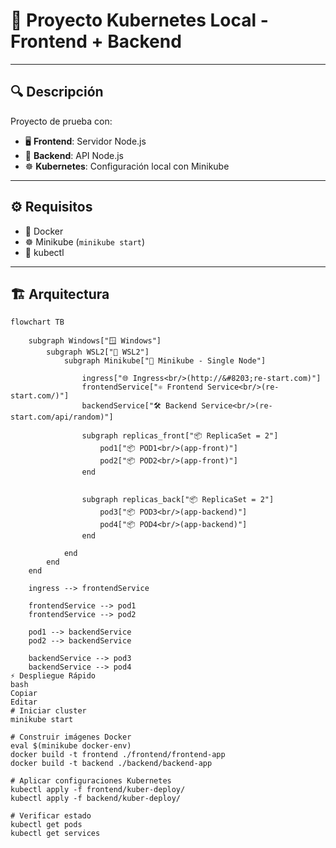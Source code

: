 # 🚀 Proyecto Kubernetes Local - Frontend + Backend

---

## 🔍 Descripción
Proyecto de prueba con:
- 🖥️ **Frontend**: Servidor Node.js 
- 🔧 **Backend**: API Node.js
- ☸️ **Kubernetes**: Configuración local con Minikube

---

## ⚙️ Requisitos
- 🐳 Docker
- ☸️ Minikube (`minikube start`)
- 🔧 kubectl

---

## 🏗️ Arquitectura

```mermaid
flowchart TB

    subgraph Windows["🪟 Windows"]
        subgraph WSL2["🐧 WSL2"]
            subgraph Minikube["🐳 Minikube - Single Node"]

                ingress["🌐 Ingress<br/>(http://&#8203;re-start.com)"]
                frontendService["⚛️ Frontend Service<br/>(re-start.com/)"]
                backendService["🛠️ Backend Service<br/>(re-start.com/api/random)"]

                subgraph replicas_front["📦 ReplicaSet = 2"]
                    pod1["📦 POD1<br/>(app-front)"]
                    pod2["📦 POD2<br/>(app-front)"]
                end


                subgraph replicas_back["📦 ReplicaSet = 2"]
                    pod3["📦 POD3<br/>(app-backend)"]
                    pod4["📦 POD4<br/>(app-backend)"]
                end

            end
        end
    end

    ingress --> frontendService

    frontendService --> pod1
    frontendService --> pod2

    pod1 --> backendService
    pod2 --> backendService

    backendService --> pod3
    backendService --> pod4
⚡️ Despliegue Rápido
bash
Copiar
Editar
# Iniciar cluster
minikube start

# Construir imágenes Docker
eval $(minikube docker-env)
docker build -t frontend ./frontend/frontend-app
docker build -t backend ./backend/backend-app

# Aplicar configuraciones Kubernetes
kubectl apply -f frontend/kuber-deploy/
kubectl apply -f backend/kuber-deploy/

# Verificar estado
kubectl get pods
kubectl get services
